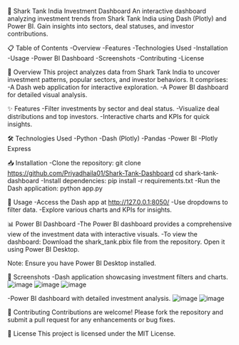 🦈 Shark Tank India Investment Dashboard
An interactive dashboard analyzing investment trends from Shark Tank India using Dash (Plotly) and Power BI. Gain insights into sectors, deal statuses, and investor contributions.

📋 Table of Contents
-Overview
-Features
-Technologies Used
-Installation
-Usage
-Power BI Dashboard
-Screenshots
-Contributing
-License

🧠 Overview
This project analyzes data from Shark Tank India to uncover investment patterns, popular sectors, and investor behaviors. It comprises:
-A Dash web application for interactive exploration.
-A Power BI dashboard for detailed visual analysis.

✨ Features
-Filter investments by sector and deal status.
-Visualize deal distributions and top investors.
-Interactive charts and KPIs for quick insights.

🛠️ Technologies Used
-Python
-Dash (Plotly)
-Pandas
-Power BI
-Plotly Express

📥 Installation
-Clone the repository:
git clone https://github.com/Priyadhaila01/Shark-Tank-Dashboard
cd shark-tank-dashboard
-Install dependencies:
pip install -r requirements.txt
-Run the Dash application:
python app.py

🚀 Usage
-Access the Dash app at http://127.0.0.1:8050/
-Use dropdowns to filter data.
-Explore various charts and KPIs for insights.

📊 Power BI Dashboard
-The Power BI dashboard provides a comprehensive view of the investment data with interactive visuals.
-To view the dashboard:
Download the shark_tank.pbix file from the repository.
Open it using Power BI Desktop.

Note: Ensure you have Power BI Desktop installed.

📸 Screenshots
-Dash application showcasing investment filters and charts.
![image](https://github.com/user-attachments/assets/0656464f-441d-42d9-a632-ab12a95f3d44)
![image](https://github.com/user-attachments/assets/a3392375-b032-48da-8960-e8bf3191ed02)
![image](https://github.com/user-attachments/assets/37784423-2600-4441-8664-725544eae481)

-Power BI dashboard with detailed investment analysis.
![image](https://github.com/user-attachments/assets/c280324b-35c5-4a85-92ff-66a8826aa395)
![image](https://github.com/user-attachments/assets/b2468b85-aa31-4852-a6e6-aec2287b7865)


🤝 Contributing
Contributions are welcome! Please fork the repository and submit a pull request for any enhancements or bug fixes.

📝 License
This project is licensed under the MIT License.
